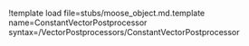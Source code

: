 !template load file=stubs/moose_object.md.template name=ConstantVectorPostprocessor syntax=/VectorPostprocessors/ConstantVectorPostprocessor